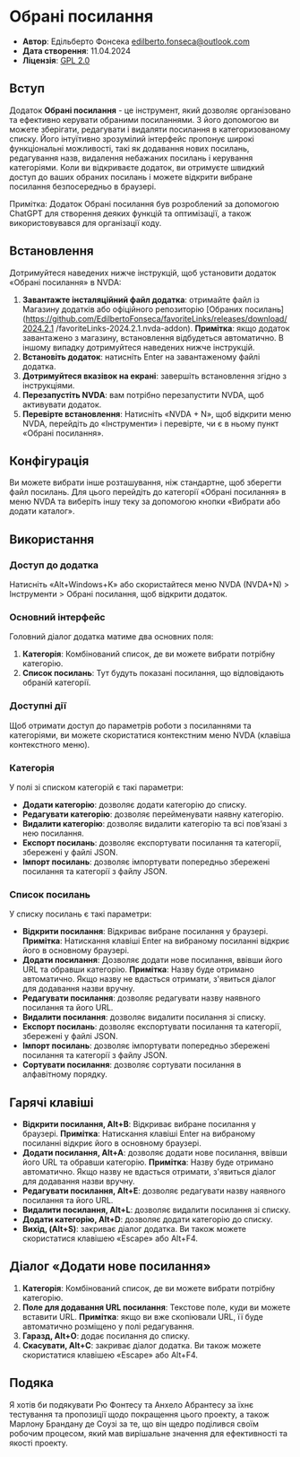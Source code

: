 # Обрані посилання

* **Автор**: Едільберто Фонсека <edilberto.fonseca@outlook.com>
* **Дата створення**: 11.04.2024
* **Ліцензія**: [GPL 2.0](https://www.gnu.org/licenses/gpl-2.0.html)

## Вступ

Додаток **Обрані посилання** - це інструмент, який дозволяє організовано та ефективно керувати обраними посиланнями. З його допомогою ви можете зберігати, редагувати і видаляти посилання в категоризованому списку. Його інтуїтивно зрозумілий інтерфейс пропонує широкі функціональні можливості, такі як додавання нових посилань, редагування назв, видалення небажаних посилань і керування категоріями. Коли ви відкриваєте додаток, ви отримуєте швидкий доступ до ваших обраних посилань і можете відкрити вибране посилання безпосередньо в браузері.

Примітка: Додаток Обрані посилання був розроблений за допомогою ChatGPT для створення деяких функцій та оптимізації, а також використовувався для організації коду.

## Встановлення

Дотримуйтеся наведених нижче інструкцій, щоб установити додаток «Обрані посилання» в NVDA:

1. **Завантажте інсталяційний файл додатка**: отримайте файл із Магазину додатків або офіційного репозиторію [Обраних посилань](https://github.com/EdilbertoFonseca/favoriteLinks/releases/download/2024.2.1 /favoriteLinks-2024.2.1.nvda-addon).
   **Примітка**: якщо додаток завантажено з магазину, встановлення відбудеться автоматично. В іншому випадку дотримуйтеся наведених нижче інструкцій.
2. **Встановіть додаток**: натисніть Enter на завантаженому файлі додатка.
3. **Дотримуйтеся вказівок на екрані**: завершіть встановлення згідно з інструкціями.
4. **Перезапустіть NVDA**: вам потрібно перезапустити NVDA, щоб активувати додаток.
5. **Перевірте встановлення**: Натисніть «NVDA + N», щоб відкрити меню NVDA, перейдіть до «Інструменти» і перевірте, чи є в ньому пункт «Обрані посилання».

## Конфігурація

Ви можете вибрати інше розташування, ніж стандартне, щоб зберегти файл посилань. Для цього перейдіть до категорії «Обрані посилання» в меню NVDA та виберіть іншу теку за допомогою кнопки «Вибрати або додати каталог».

## Використання

### Доступ до додатка

Натисніть «Alt+Windows+K» або скористайтеся меню NVDA (NVDA+N) > Інструменти > Обрані посилання, щоб відкрити додаток.

### Основний інтерфейс

Головний діалог додатка матиме два основних поля:

1. **Категорія**: Комбінований список, де ви можете вибрати потрібну категорію.
2. **Список посилань**: Тут будуть показані посилання, що відповідають обраній категорії.

### Доступні дії

Щоб отримати доступ до параметрів роботи з посиланнями та категоріями, ви можете скористатися контекстним меню NVDA (клавіша контекстного меню).

### Категорія

У полі зі списком категорій є такі параметри:

* **Додати категорію**: дозволяє додати категорію до списку.
* **Редагувати категорію**: дозволяє перейменувати наявну категорію.
* **Видалити категорію**: дозволяє видалити категорію та всі пов’язані з нею посилання.
* **Експорт посилань**: дозволяє експортувати посилання та категорії, збережені у файлі JSON.
* **Імпорт посилань**: дозволяє імпортувати попередньо збережені посилання та категорії з файлу JSON.

### Список посилань

У списку посилань є такі параметри:

* **Відкрити посилання**: Відкриває вибране посилання у браузері. **Примітка**: Натискання клавіші Enter на вибраному посиланні відкриє його в основному браузері.
* **Додати посилання**: Дозволяє додати нове посилання, ввівши його URL та обравши категорію.
  **Примітка**: Назву буде отримано автоматично. Якщо назву не вдасться отримати, з'явиться діалог для додавання назви вручну.
* **Редагувати посилання**: дозволяє редагувати назву наявного посилання та його URL.
* **Видалити посилання**: дозволяє видалити посилання зі списку.
* **Експорт посилань**: дозволяє експортувати посилання та категорії, збережені у файлі JSON.
* **Імпорт посилань**: дозволяє імпортувати попередньо збережені посилання та категорії з файлу JSON.
* **Сортувати посилання**: дозволяє сортувати посилання в алфавітному порядку.

## Гарячі клавіші


* **Відкрити посилання, Alt+B**: Відкриває вибране посилання у браузері.
  **Примітка**: Натискання клавіші Enter на вибраному посиланні відкриє його в основному браузері.
* **Додати посилання, Alt+A**: дозволяє додати нове посилання, ввівши його URL та обравши категорію.
  **Примітка**: Назву буде отримано автоматично. Якщо назву не вдасться отримати, з'явиться діалог для додавання назви вручну.
* **Редагувати посилання, Alt+E**: дозволяє редагувати назву наявного посилання та його URL.
* **Видалити посилання, Alt+L**: дозволяє видалити посилання зі списку.
* **Додати категорію, Alt+D**: дозволяє додати категорію до списку.
* **Вихід, (Alt+S)**: закриває діалог додатка. Ви також можете скористатися клавішею «Escape» або Alt+F4.

## Діалог «Додати нове посилання»


1. **Категорія**: Комбінований список, де ви можете вибрати потрібну категорію.
2. **Поле для додавання URL посилання**: Текстове поле, куди ви можете вставити URL.
   **Примітка**: якщо ви вже скопіювали URL, її буде автоматично розміщено у полі редагування.
3. **Гаразд, Alt+O**: додає посилання до списку.
4. **Скасувати, Alt+C**: закриває діалог додатка. Ви також можете скористатися клавішею «Escape» або Alt+F4.

## Подяка

Я хотів би подякувати Рю Фонтесу та Анхело Абрантесу за їхнє тестування та пропозиції щодо покращення цього проекту, а також Марлону Брандану де Соузі за те, що він щедро поділився своїм робочим процесом, який мав вирішальне значення для ефективності та якості проекту.
